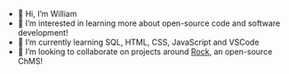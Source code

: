 - 👋 Hi, I’m William
- 👀 I’m interested in learning more about open-source code and software development!
- 🌱 I’m currently learning SQL, HTML, CSS, JavaScript and VSCode
- 💞️ I’m looking to collaborate on projects around [Rock](https://github.com/SparkDevNetwork/Rock), an open-source ChMS!
